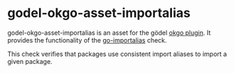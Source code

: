 godel-okgo-asset-importalias
============================
godel-okgo-asset-importalias is an asset for the gödel [okgo plugin](https://github.com/palantir/okgo). It provides the functionality of the [go-importalias](https://github.com/palantir/go-importalias) check.

This check verifies that packages use consistent import aliases to import a given package.
